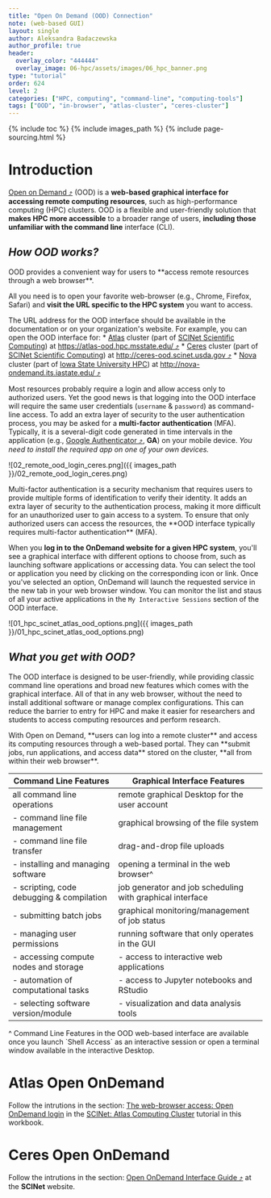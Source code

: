```yaml
---
title: "Open On Demand (OOD) Connection"
note: (web-based GUI)
layout: single
author: Aleksandra Badaczewska
author_profile: true
header:
  overlay_color: "444444"
  overlay_image: 06-hpc/assets/images/06_hpc_banner.png
type: "tutorial"
order: 624
level: 2
categories: ["HPC, computing", "command-line", "computing-tools"]
tags: ["OOD", "in-browser", "atlas-cluster", "ceres-cluster"]
---
```


{% include toc %}
{% include images_path %}
{% include page-sourcing.html %}


# Introduction

<a href="https://openondemand.org/" target="_blank">Open on Demand  ⤴</a> (OOD) is a **web-based graphical interface for accessing remote computing resources**, such as high-performance computing (HPC) clusters. OOD is a flexible and user-friendly solution that **makes HPC more accessible** to a broader range of users, **including those unfamiliar with the command line** interface (CLI).

## *How OOD works?*

<div class="note" markdown="1">
OOD provides a convenient way for users to **access remote resources through a web browser**. <br>
</div>

All you need is to open your favorite web-browser (e.g., Chrome, Firefox, Safari) and **visit the URL specific to the HPC system** you want to access.

<div class="protip" markdown="1">
The URL address for the OOD interface should be available in the documentation or on your organization's website.
For example, you can open the OOD interface for:
* <a class="t-links" href="612.2">Atlas</a> cluster (part of <a class="t-links" href="612.1">SCINet Scientific Computing</a>) at <a href="https://atlas-ood.hpc.msstate.edu/" target="_blank">https://atlas-ood.hpc.msstate.edu/  ⤴</a>
* <a class="t-links" href="612.3">Ceres</a> cluster (part of <a class="t-links" href="612.1">SCINet Scientific Computing</a>) at <a href="http://ceres-ood.scinet.usda.gov" target="_blank">http://ceres-ood.scinet.usda.gov  ⤴</a>
* <a class="t-links" href="613.3">Nova</a> cluster (part of <a class="t-links" href="613.1">Iowa State University HPC</a>) at <a href="http://nova-ondemand.its.iastate.edu/" target="_blank">http://nova-ondemand.its.iastate.edu/  ⤴</a>
</div>

Most resources probably require a login and allow access only to authorized users. Yet the good news is that logging into the OOD interface will require the same user credentials (`username` & `password`) as command-line access. To add an extra layer of security to the user authentication process, you may be asked for a **multi-factor authentication** (MFA). Typically, it is a several-digit code generated in time intervals in the application (e.g., <a href="https://play.google.com/store/apps/details?id=com.google.android.apps.authenticator2&hl=en_US&gl=US&pli=1" target="_blank">Google Authenticator  ⤴</a>, <b>GA</b>) on your mobile device. *You need to install the required app on one of your own devices.*

![02_remote_ood_login_ceres.png]({{ images_path }}/02_remote_ood_login_ceres.png)

<div class="note" markdown="1">
Multi-factor authentication is a security mechanism that requires users to provide multiple forms of identification to verify their identity. It adds an extra layer of security to the authentication process, making it more difficult for an unauthorized user to gain access to a system. To ensure that only authorized users can access the resources, the **OOD interface typically requires multi-factor authentication** (MFA).
</div>

When you **log in to the OnDemand website for a given HPC system**, you'll see a graphical interface with different options to choose from, such as launching software applications or accessing data. You can select the tool or application you need by clicking on the corresponding icon or link. Once you've selected an option, OnDemand will launch the requested service in the new tab in your web browser window. You can monitor the list and staus of all your active applications in the `My Interactive Sessions` section of the OOD interface.

![01_hpc_scinet_atlas_ood_options.png]({{ images_path }}/01_hpc_scinet_atlas_ood_options.png)


## *What you get with OOD?*

The OOD interface is designed to be user-friendly, while providing classic command line operations and broad new features which comes with the graphical interface. All of that in any web browser, without the need to install additional software or manage complex configurations. This can reduce the barrier to entry for HPC and make it easier for researchers and students to access computing resources and perform research.

<div class="note" markdown="1">
With Open on Demand, **users can log into a remote cluster** and access its computing resources through a web-based portal. They can **submit jobs, run applications, and access data** stored on the cluster, **all from within their web browser**.
</div>

| Command Line Features                     | Graphical Interface Features                              |
|-------------------------------------------|-----------------------------------------------------------|
| all command line operations               | remote graphical Desktop for the user account             |
| - command line file management            | graphical browsing of the file system                     |
| - command line file transfer              | drag-and-drop file uploads                                |
| - installing and managing software        | opening a terminal in the web browser^                    |
| - scripting, code debugging & compilation | job generator and job scheduling with graphical interface |
| - submitting batch jobs                   | graphical monitoring/management of job status             |
| - managing user permissions               | running software that only operates in the GUI            |
| - accessing compute nodes and storage     | - access to interactive web applications                  |
| - automation of computational tasks       | - access to Jupyter notebooks and RStudio                 |
| - selecting software version/module       | - visualization and data analysis tools |

<p class="footnote center-h mt-">^ Command Line Features in the OOD web-based interface are available once you launch `Shell Access` as an interactive session or open a terminal window available in the interactive Desktop.</p>


# Atlas Open OnDemand

Follow the intrutions in the section: <a class="t-links" href="612.2" section="#open-ondemand-login">The web-browser access: Open OnDemand login</a> in the <a class="t-links" href="612.2">SCINet: Atlas Computing Cluster</a> tutorial in this workbook.


# Ceres Open OnDemand

Follow the intrutions in the section: <a href="https://scinet.usda.gov/guides/access/open-ondemand#open-ondemand-interface-guide" target="_blank">Open OnDemand Interface Guide  ⤴</a> at the **SCINet** website.
